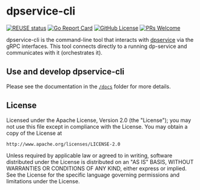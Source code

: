 # dpservice-cli

[![REUSE status](https://api.reuse.software/badge/github.com/ironcore-dev/dpservice/cli/dpservice-cli)](https://api.reuse.software/info/github.com/ironcore-dev/dpservice/cli/dpservice-cli)
[![Go Report Card](https://goreportcard.com/badge/github.com/ironcore-dev/dpservice/cli/dpservice-cli)](https://goreportcard.com/report/github.com/ironcore-dev/dpservice/cli/dpservice-cli)
[![GitHub License](https://img.shields.io/static/v1?label=License&message=Apache-2.0&color=blue)](LICENSE)
[![PRs Welcome](https://img.shields.io/badge/PRs-welcome-brightgreen.svg)](https://makeapullrequest.com)

dpservice-cli is the command-line tool that interacts with [dpservice](https://github.com/ironcore-dev/dpservice) via the gRPC interfaces. This tool connects directly to a running dp-service and communicates with it (orchestrates it).

## Use and develop dpservice-cli
Please see the documentation in the [`/docs`](./docs) folder for more details.

## License
Licensed under the Apache License, Version 2.0 (the "License");
you may not use this file except in compliance with the License.
You may obtain a copy of the License at

    http://www.apache.org/licenses/LICENSE-2.0

Unless required by applicable law or agreed to in writing, software
distributed under the License is distributed on an "AS IS" BASIS,
WITHOUT WARRANTIES OR CONDITIONS OF ANY KIND, either express or implied.
See the License for the specific language governing permissions and
limitations under the License.
